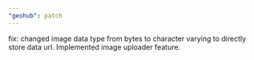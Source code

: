 ```yaml
---
"geohub": patch
---
```


fix: changed image data type from bytes to character varying to directly store data url. Implemented image uploader feature.
